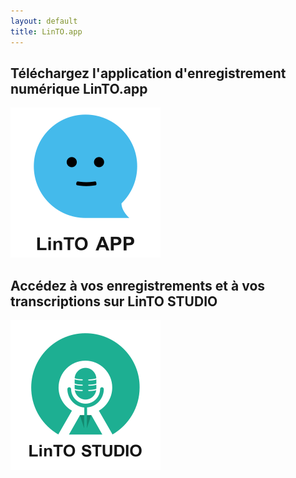 ```yaml
---
layout: default
title: LinTO.app
---
```

<div id="homepage" class="flex row">
  <div class="flex1 flex col align-center" id="linto-app-wrapper">
    <h2 class="white">Téléchargez l'application d'enregistrement numérique <strong>LinTO.app</strong></h2>
    <a href="https://dl.linto.ai/downloads/linto-app/231024-linto.apk" target="_blank" class="call-to-action lintoapp">
      <img src="/assets/img/linto-app-logo-txt.svg" class="cta-img">
    </a>
    <!-- <div class="coming-soon-container flex row">
      <span class="coming-soon-label">Coming soon</span>
      <img src="/assets/img/google-play.svg" alt="Get in on google play" class="coming-soon-img">
      <img src="/assets/img/app-store.svg" alt="Get in on App Store" class="coming-soon-img">
    </div> -->
  </div>
  <div class="flex1 flex col align-center" id="linto-studio-wrapper">
    <h2 class="green">Accédez à vos enregistrements et à vos transcriptions sur <strong>LinTO STUDIO</strong></h2>
    <a href="https://studio.linto.app" target="_blank" class="call-to-action studio">
      <img src="/assets/img/linto-studio-logo-txt.svg" class="cta-img">
    </a>
  </div>
</div>